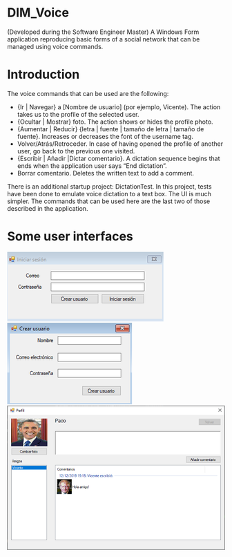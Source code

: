# DIM_Voice
(Developed during the Software Engineer Master) A Windows Form application reproducing basic forms of a social network that can be managed using voice commands.

# Introduction
The voice commands that can be used are the following:

- {Ir | Navegar} a [Nombre de usuario] (por ejemplo, Vicente). The action takes us to the profile of the selected user.
- {Ocultar | Mostrar} foto. The action shows or hides the profile photo.
- {Aumentar | Reducir} {letra | fuente | tamaño de letra | tamaño de fuente}. Increases or decreases the font of the username tag. 
- Volver/Atrás/Retroceder. In case of having opened the profile of another user, go back to the previous one visited.
- {Escribir | Añadir |Dictar comentario}. A dictation sequence begins that ends when the application user says “End dictation”.
- Borrar comentario. Deletes the written text to add a comment.

There is an additional startup project: DictationTest. In this project, tests have been done to emulate voice dictation to a text box. The UI is much simpler. The commands that can be used here are the last two of those described in the application.

# Some user interfaces
![](images/Login.png)
![](images/CreateUser.png)
![](images/Profile.png)